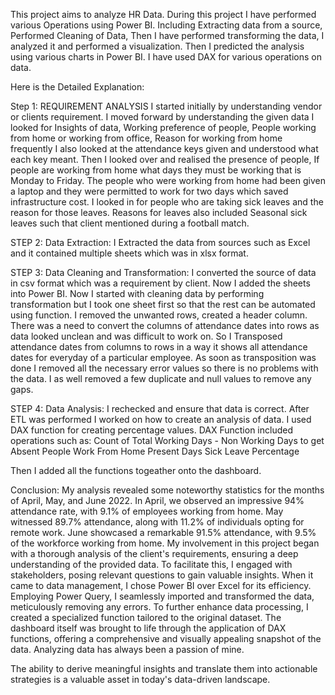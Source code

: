 This project aims to analyze HR Data.
During this project I have performed various Operations using Power BI.
Including Extracting data from a source,
Performed Cleaning of Data,
Then I have performed transforming the data,
I analyzed it and performed a visualization.
Then I predicted the analysis using various charts in Power BI.
I have used DAX for various operations on data.

Here is the Detailed Explanation:

Step 1:
REQUIREMENT ANALYSIS
I started initially by understanding vendor or clients requirement.
I moved forward by understanding the given data I looked for Insights of data, Working preference of people, People working from home or working from office, Reason for working from home frequently
I also looked at the attendance keys given and understood what each key meant.
Then I looked over and realised the presence of people, If people are working from home what days they must be working that is Monday to Friday.
The people who were working from home had been given a laptop and they were permitted to work for two days which saved infrastructure cost.
I looked in for people who are taking sick leaves and the reason for those leaves.
Reasons for leaves also included Seasonal sick leaves such that client mentioned during a football match.

STEP 2:
Data Extraction:
I Extracted the data from sources such as Excel and it contained multiple sheets which was in xlsx format.

STEP 3:
Data Cleaning and Transformation:
I converted the source of data in csv format which was a requirement by client. Now I added the sheets into Power BI.
Now I started with cleaning data by performing transformation but I took one sheet first so that the rest can be automated using function.
I removed the unwanted rows, created a header column.
There was a need to convert the columns of attendance dates into rows as data looked unclean and was difficult to work on.
So I Transposed attendance dates from columns to rows in a way it shows all attendance dates for everyday of a particular employee.
As soon as transposition was done I removed all the necessary error values so there is no problems with the data.
I as well removed a few duplicate and null values to remove any gaps.

STEP 4: 
Data Analysis:
I rechecked and ensure that data is correct.
After ETL was performed I worked on how to create an analysis of data.
I used DAX function for creating percentage values.
DAX Function included operations such as:
Count of Total Working Days - Non Working Days to get Absent People
Work From Home Present Days
Sick Leave Percentage 

Then I added all the functions togeather onto the dashboard.

Conclusion:
My analysis revealed some noteworthy statistics for the months of April, May, and June 2022. In April, we observed an impressive 94% attendance rate, with 9.1% of employees working from home. May witnessed 89.7% attendance, along with 11.2% of individuals opting for remote work. June showcased a remarkable 91.5% attendance, with 9.5% of the workforce working from home.
My involvement in this project began with a thorough analysis of the client's requirements, ensuring a deep understanding of the provided data. To facilitate this, I engaged with stakeholders, posing relevant questions to gain valuable insights.
When it came to data management, I chose Power BI over Excel for its efficiency. Employing Power Query, I seamlessly imported and transformed the data, meticulously removing any errors. To further enhance data processing, I created a specialized function tailored to the original dataset. The dashboard itself was brought to life through the application of DAX functions, offering a comprehensive and visually appealing snapshot of the data.
Analyzing data has always been a passion of mine.

The ability to derive meaningful insights and translate them into actionable strategies is a valuable asset in today's data-driven landscape.
